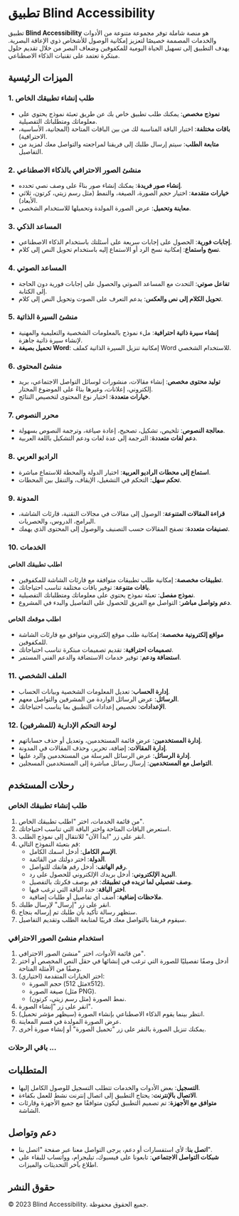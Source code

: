 # تطبيق Blind Accessibility

تطبيق **Blind Accessibility** هو منصة شاملة توفر مجموعة متنوعة من الأدوات والخدمات المصممة خصيصًا لتعزيز إمكانية الوصول للأشخاص ذوي الإعاقة البصرية. يهدف التطبيق إلى تسهيل الحياة اليومية للمكفوفين وضعاف البصر من خلال تقديم حلول مبتكرة تعتمد على تقنيات الذكاء الاصطناعي.

## الميزات الرئيسية

### 1. طلب إنشاء تطبيقك الخاص

- **نموذج مخصص**: يمكنك طلب تطبيق خاص بك عن طريق تعبئة نموذج يحتوي على معلوماتك ومتطلباتك التفصيلية.
- **باقات مختلفة**: اختيار الباقة المناسبة لك من بين الباقات المتاحة (المجانية، الأساسية، الاحترافية).
- **متابعة الطلب**: سيتم إرسال طلبك إلى فريقنا لمراجعته والتواصل معك لمزيد من التفاصيل.

### 2. منشئ الصور الاحترافي بالذكاء الاصطناعي

- **إنشاء صور فريدة**: يمكنك إنشاء صور بناءً على وصف نصي تحدده.
- **خيارات متقدمة**: اختيار حجم الصورة، الصيغة، والنمط (مثل رسم زيتي، كرتون، ثلاثي الأبعاد).
- **معاينة وتحميل**: عرض الصورة المولدة وتحميلها للاستخدام الشخصي.

### 3. المساعد الذكي

- **إجابات فورية**: الحصول على إجابات سريعة على أسئلتك باستخدام الذكاء الاصطناعي.
- **نسخ واستماع**: إمكانية نسخ الرد أو الاستماع إليه باستخدام تحويل النص إلى كلام.

### 4. المساعد الصوتي

- **تفاعل صوتي**: التحدث مع المساعد الصوتي والحصول على إجابات فورية دون الحاجة إلى الكتابة.
- **تحويل الكلام إلى نص والعكس**: يدعم التعرف على الصوت وتحويل النص إلى كلام.

### 5. منشئ السيرة الذاتية

- **إنشاء سيرة ذاتية احترافية**: ملء نموذج بالمعلومات الشخصية والتعليمية والمهنية لإنشاء سيرة ذاتية جاهزة.
- **تحميل بصيغة Word**: إمكانية تنزيل السيرة الذاتية كملف Word للاستخدام الشخصي.

### 6. منشئ المحتوى

- **توليد محتوى مخصص**: إنشاء مقالات، منشورات لوسائل التواصل الاجتماعي، بريد إلكتروني، إعلانات، وغيرها بناءً على الموضوع المختار.
- **خيارات متعددة**: اختيار نوع المحتوى لتخصيص النتائج.

### 7. محرر النصوص

- **معالجة النصوص**: تلخيص، تشكيل، تصحيح، إعادة صياغة، وترجمة النصوص بسهولة.
- **دعم لغات متعددة**: الترجمة إلى عدة لغات ودعم التشكيل باللغة العربية.

### 8. الراديو العربي

- **استماع إلى محطات الراديو العربية**: اختيار الدولة والمحطة للاستماع مباشرة.
- **تحكم سهل**: التحكم في التشغيل، الإيقاف، والتنقل بين المحطات.

### 9. المدونة

- **قراءة المقالات المتنوعة**: الوصول إلى مقالات في مجالات التقنية، قارئات الشاشة، البرامج، الدروس، والحصريات.
- **تصنيفات متعددة**: تصفح المقالات حسب التصنيف والوصول إلى المحتوى الذي يهمك.

### 10. الخدمات

#### اطلب تطبيقك الخاص

- **تطبيقات مخصصة**: إمكانية طلب تطبيقات متوافقة مع قارئات الشاشة للمكفوفين.
- **باقات متنوعة**: توفير باقات مختلفة تناسب احتياجاتك.
- **نموذج مفصل**: تعبئة نموذج يحتوي على معلوماتك ومتطلباتك التفصيلية.
- **دعم وتواصل مباشر**: التواصل مع الفريق للحصول على التفاصيل والبدء في المشروع.

#### اطلب موقعك الخاص

- **مواقع إلكترونية مخصصة**: إمكانية طلب موقع إلكتروني متوافق مع قارئات الشاشة للمكفوفين.
- **تصميمات احترافية**: تقديم تصميمات مبتكرة تناسب احتياجاتك.
- **استضافة ودعم**: توفير خدمات الاستضافة والدعم الفني المستمر.

### 11. الملف الشخصي

- **إدارة الحساب**: تعديل المعلومات الشخصية وبيانات الحساب.
- **الرسائل**: عرض الرسائل الواردة من المشرفين والتواصل معهم.
- **الإعدادات**: تخصيص إعدادات التطبيق بما يناسب احتياجاتك.

### 12. لوحة التحكم الإدارية (للمشرفين)

- **إدارة المستخدمين**: عرض قائمة المستخدمين، وتعديل أو حذف حساباتهم.
- **إدارة المقالات**: إضافة، تحرير، وحذف المقالات في المدونة.
- **إدارة الرسائل**: عرض الرسائل المرسلة من المستخدمين والرد عليها.
- **التواصل مع المستخدمين**: إرسال رسائل مباشرة إلى المستخدمين المسجلين.

## رحلات المستخدم

### طلب إنشاء تطبيقك الخاص

1. من قائمة الخدمات، اختر "اطلب تطبيقك الخاص".
2. استعرض الباقات المتاحة واختر الباقة التي تناسب احتياجاتك.
3. انقر على زر "ابدأ الآن" للانتقال إلى نموذج الطلب.
4. قم بتعبئة النموذج التالي:
   - **الإسم الكامل**: أدخل اسمك الكامل.
   - **الدولة**: اختر دولتك من القائمة.
   - **رقم الهاتف**: أدخل رقم هاتفك للتواصل.
   - **البريد الإلكتروني**: أدخل بريدك الإلكتروني للحصول على رد.
   - **وصف تفصيلي لما تريده في تطبيقك**: قم بوصف فكرتك بالتفصيل.
   - **اختر الباقة**: حدد الباقة التي ترغب فيها.
   - **ملاحظات إضافية**: أضف أي تفاصيل أو طلبات إضافية.
5. انقر على زر "إرسال" لإرسال طلبك.
6. ستظهر رسالة تأكيد بأن طلبك تم إرساله بنجاح.
7. سيقوم فريقنا بالتواصل معك قريبًا لمتابعة الطلب وتقديم التفاصيل.

### استخدام منشئ الصور الاحترافي

1. من قائمة الأدوات، اختر "منشئ الصور الاحترافي".
2. أدخل وصفًا تفصيليًا للصورة التي ترغب في إنشائها في حقل النص المخصص أو اختر وصفًا من الأمثلة المتاحة.
3. اختر الخيارات المتقدمة (اختياري):
   - حجم الصورة (مثل 512x512).
   - صيغة الصورة (مثل PNG).
   - نمط الصورة (مثل رسم زيتي، كرتون).
4. انقر على زر "إنشاء الصورة".
5. انتظر بينما يقوم الذكاء الاصطناعي بإنشاء الصورة (سيظهر مؤشر تحميل).
6. عرض الصورة المولدة في قسم المعاينة.
7. يمكنك تنزيل الصورة بالنقر على زر "تحميل الصورة" أو إنشاء صورة أخرى.

### باقي الرحلات ...

## المتطلبات

- **التسجيل**: بعض الأدوات والخدمات تتطلب التسجيل للوصول الكامل إليها.
- **الاتصال بالإنترنت**: يحتاج التطبيق إلى اتصال إنترنت نشط للعمل بكفاءة.
- **متوافق مع الأجهزة**: تم تصميم التطبيق ليكون متوافقًا مع جميع الأجهزة وقارئات الشاشة.

## دعم وتواصل

- **اتصل بنا**: لأي استفسارات أو دعم، يرجى التواصل معنا عبر صفحة "اتصل بنا".
- **شبكات التواصل الاجتماعي**: تابعونا على فيسبوك، تيليجرام، وواتساب للبقاء على اطلاع بآخر التحديثات والميزات.

## حقوق النشر

© 2023 Blind Accessibility. جميع الحقوق محفوظة.